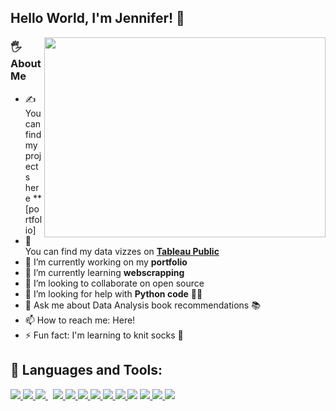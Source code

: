 ## Hello World, I'm Jennifer! 🌻  

<image align="right" width="450" height="320" src="comp.jpeg">
 


 
 ### 🖐 About Me
 
- ✍️ You can find my projects here **[portfolio]
- 🎨 You can find my data vizzes on **[Tableau Public](https://public.tableau.com/app/profile/jennifer.fell2971)**
- 🔭 I’m currently working on my **portfolio**
- 🌱 I’m currently learning **webscrapping**
- 👯 I’m looking to collaborate on open source
- 🤔 I’m looking for help with **Python code** 👩‍💻 
- 💬 Ask me about Data Analysis book recommendations 📚 
- 📫 How to reach me: Here!
- ⚡ Fun fact: I'm learning to knit socks 🧦 

## 🚀 Languages and Tools:

 <p align="left"> 
    <a href="https://www.postgresql.org/" target="_blank"> <img src="https://img.icons8.com/color/48/000000/postgreesql.png"/> </a>
    <a href="https://www.oracle.com/index.html" target="_blank"> <img src="https://img.icons8.com/color/48/000000/oracle-logo.png"/> </a>
    <a style="padding-right:8px;" href="https://www.mysql.com/" target="_blank"> <img src="https://img.icons8.com/fluent/50/000000/mysql-logo.png"/> </a>
    <a href="https://www.python.org" target="_blank"> <img src="https://img.icons8.com/color/48/000000/python.png"/> </a> 
    <a href="https://www.r-project.org/" target="_blank"> <img src="https://img.icons8.com/offices/30/000000/r.png"/> </a> 
    <a href="https://www.tableau.com/" target="_blank"> <img src="https://img.icons8.com/color/48/000000/tableau-software.png"/> </a>
    <a href="https://www.microsoft.com/en-us/microsoft-365/excel" target="_blank"> <img src="https://img.icons8.com/color/48/000000/ms-excel.png"/> </a> 
    <a href="https://www.microsoft.com/en-us/microsoft-365/powerpoint" target="_blank"> <img src="https://img.icons8.com/color/48/000000/ms-powerpoint--v1.png"/> </a> 
    <a href="https://www.figma.com/" target="_blank"> <img src="https://img.icons8.com/color/48/000000/figma--v1.png"/> </a> 
    <a style="https://www.adobe.com/products/photoshop.html" target="_blank"> <img src="https://img.icons8.com/color/48/000000/adobe-photoshop--v1.png"/> </a> 
    <a href="https://www.adobe.com/products/illustrator.html" target="_blank"> <img src="https://img.icons8.com/color/48/000000/adobe-illustrator--v1.png"/> </a> 
    <a href="https://cloud.google.com/bigquery" target="_blank"> <img src="https://img.icons8.com/color/48/000000/google-cloud.png"/> </a> 
    <a href="https://www.microsoft.com/en-us/microsoft-365/sharepoint/collaboration" target="_blank"> <img src="https://img.icons8.com/color/48/000000/ms-share-point.png"/> </a>   
</p>
